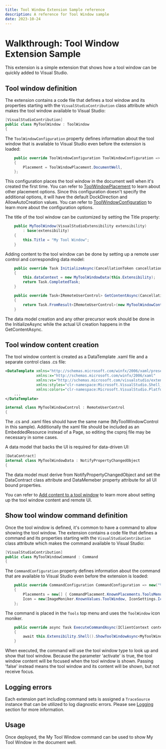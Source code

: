 ```yaml
---
title: Tool Window Extension Sample reference
description: A reference for Tool Window sample
date: 2023-10-24
---
```


# Walkthrough: Tool Window Extension Sample

This extension is a simple extension that shows how a tool window can be quickly added to Visual Studio.

## Tool window definition

The extension contains a code file that defines a tool window and its properties starting with the `VisualStudioContribution` class attribute which makes the tool window available to Visual Studio:

```csharp
[VisualStudioContribution]
public class MyToolWindow : ToolWindow
{
```

The `ToolWindowConfiguration` property defines information about the tool window that is available to Visual Studio even before the extension is loaded:

```csharp
    public override ToolWindowConfiguration ToolWindowConfiguration => new()
    {
        Placement = ToolWindowPlacement.DocumentWell,
    };
```

This configuration places the tool window in the document well when it's created the first time. You can refer to [ToolWindowPlacement](https://learn.microsoft.com/en-us/dotnet/api/microsoft.visualstudio.extensibility.toolwindows.toolwindowplacement?view=vs-extensibility) to learn about other placement options. Since this configuration doesn't specify the additional options, it will have the default DockDirection and AllowAutoCreation values. You can refer to [ToolWindowConfiguration](https://learn.microsoft.com/en-us/visualstudio/extensibility/visualstudio.extensibility/tool-window/tool-window#toolwindow-attribute) to learn more about the configuration options.

The title of the tool window can be customized by setting the Title property:

```csharp
    public MyToolWindow(VisualStudioExtensibility extensibility)
        : base(extensibility)
    {
        this.Title = "My Tool Window";
    }
```

Adding content to the tool window can be done by setting up a remote user control and corresponding data model:

```csharp
    public override Task InitializeAsync(CancellationToken cancellationToken)
    {
        this.dataContext = new MyToolWindowData(this.Extensibility);
        return Task.CompletedTask;
    }

    public override Task<IRemoteUserControl> GetContentAsync(CancellationToken cancellationToken)
    {
        return Task.FromResult<IRemoteUserControl>(new MyToolWindowControl(this.dataContext));
    }
```
The data model creation and any other precursor work should be done in the InitializeAsync while the actual UI creation happens in the GetContentAsync.

## Tool window content creation

The tool window content is created as a DataTemplate .xaml file and a separate control class .cs file:

```xml
<DataTemplate xmlns="http://schemas.microsoft.com/winfx/2006/xaml/presentation"
              xmlns:x="http://schemas.microsoft.com/winfx/2006/xaml"
              xmlns:vs="http://schemas.microsoft.com/visualstudio/extensibility/2022/xaml"
              xmlns:styles="clr-namespace:Microsoft.VisualStudio.Shell;assembly=Microsoft.VisualStudio.Shell.15.0"
              xmlns:colors="clr-namespace:Microsoft.VisualStudio.PlatformUI;assembly=Microsoft.VisualStudio.Shell.15.0">
    ...
</DataTemplate>
```

```csharp
internal class MyToolWindowControl : RemoteUserControl
{
```

The .cs and .xaml files should have the same name (MyToolWindowControl in this sample). Additionally the xaml file should be included as an EmbeddedResource instead of a Page, so editing the csproj file may be necessary in some cases.

A data model that backs the UI is required for data-driven UI:

```csharp
[DataContract]
internal class MyToolWindowData : NotifyPropertyChangedObject
{
```

The data model must derive from NotifyPropertyChangedObject and set the DataContract class attribute and DataMemeber property attribute for all UI bound properties.

You can refer to [Add content to a tool window](https://learn.microsoft.com/en-us/visualstudio/extensibility/visualstudio.extensibility/tool-window/tool-window#add-content-to-a-tool-window) to learn more about setting up the tool window content and remote UI.

## Show tool window command definition

Once the tool window is defined, it's common to have a command to allow showing the tool window. The extension contains a code file that defines a command and its properties starting with the `VisualStudioContribution` class attribute which makes the command available to Visual Studio:

```csharp
[VisualStudioContribution]
public class MyToolWindowCommand : Command
{
```

The `CommandConfiguration` property defines information about the command that are available to Visual Studio even before the extension is loaded:

```csharp
    public override CommandConfiguration CommandConfiguration => new("%ToolWindowSample.MyToolWindowCommand.DisplayName%")
    {
        Placements = new[] { CommandPlacement.KnownPlacements.ToolsMenu },
        Icon = new(ImageMoniker.KnownValues.ToolWindow, IconSettings.IconAndText),
    };
```

The command is placed in the `Tools` top menu and uses the `ToolWindow` icon moniker.

```csharp
    public override async Task ExecuteCommandAsync(IClientContext context, CancellationToken cancellationToken)
    {
        await this.Extensibility.Shell().ShowToolWindowAsync<MyToolWindow>(activate: true, cancellationToken);
    }
```

When executed, the command will use the tool window type to look up and show that tool window. Because the parameter 'activate' is true, the tool window content will be focused when the tool window is shown. Passing 'false' instead means the tool window and its content will be shown, but not receive focus.

## Logging errors

Each extension part including command sets is assigned a `TraceSource` instance that can be utilized to log diagnostic errors. Please see [Logging](https://learn.microsoft.com/visualstudio/extensibility/visualstudio.extensibility/inside-the-sdk/logging) section for more information.

## Usage

Once deployed, the My Tool Window command can be used to show My Tool Window in the document well.